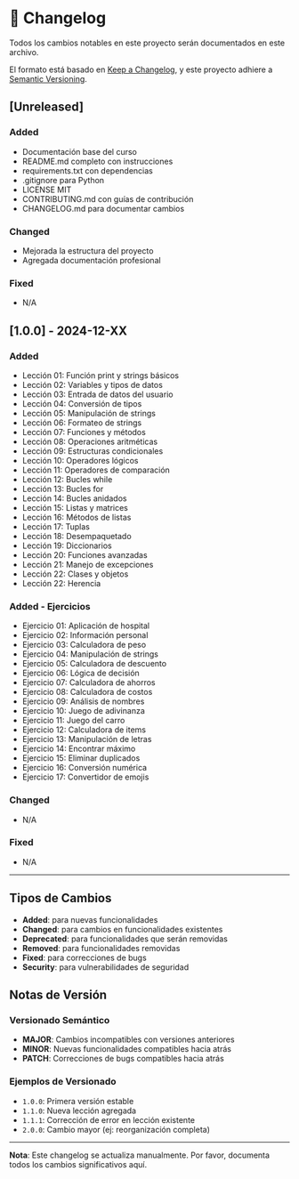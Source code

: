 # 📝 Changelog

Todos los cambios notables en este proyecto serán documentados en este archivo.

El formato está basado en [Keep a Changelog](https://keepachangelog.com/en/1.0.0/),
y este proyecto adhiere a [Semantic Versioning](https://semver.org/spec/v2.0.0.html).

## [Unreleased]

### Added
- Documentación base del curso
- README.md completo con instrucciones
- requirements.txt con dependencias
- .gitignore para Python
- LICENSE MIT
- CONTRIBUTING.md con guías de contribución
- CHANGELOG.md para documentar cambios

### Changed
- Mejorada la estructura del proyecto
- Agregada documentación profesional

### Fixed
- N/A

## [1.0.0] - 2024-12-XX

### Added
- Lección 01: Función print y strings básicos
- Lección 02: Variables y tipos de datos
- Lección 03: Entrada de datos del usuario
- Lección 04: Conversión de tipos
- Lección 05: Manipulación de strings
- Lección 06: Formateo de strings
- Lección 07: Funciones y métodos
- Lección 08: Operaciones aritméticas
- Lección 09: Estructuras condicionales
- Lección 10: Operadores lógicos
- Lección 11: Operadores de comparación
- Lección 12: Bucles while
- Lección 13: Bucles for
- Lección 14: Bucles anidados
- Lección 15: Listas y matrices
- Lección 16: Métodos de listas
- Lección 17: Tuplas
- Lección 18: Desempaquetado
- Lección 19: Diccionarios
- Lección 20: Funciones avanzadas
- Lección 21: Manejo de excepciones
- Lección 22: Clases y objetos
- Lección 22: Herencia

### Added - Ejercicios
- Ejercicio 01: Aplicación de hospital
- Ejercicio 02: Información personal
- Ejercicio 03: Calculadora de peso
- Ejercicio 04: Manipulación de strings
- Ejercicio 05: Calculadora de descuento
- Ejercicio 06: Lógica de decisión
- Ejercicio 07: Calculadora de ahorros
- Ejercicio 08: Calculadora de costos
- Ejercicio 09: Análisis de nombres
- Ejercicio 10: Juego de adivinanza
- Ejercicio 11: Juego del carro
- Ejercicio 12: Calculadora de items
- Ejercicio 13: Manipulación de letras
- Ejercicio 14: Encontrar máximo
- Ejercicio 15: Eliminar duplicados
- Ejercicio 16: Conversión numérica
- Ejercicio 17: Convertidor de emojis

### Changed
- N/A

### Fixed
- N/A

---

## Tipos de Cambios

- **Added**: para nuevas funcionalidades
- **Changed**: para cambios en funcionalidades existentes
- **Deprecated**: para funcionalidades que serán removidas
- **Removed**: para funcionalidades removidas
- **Fixed**: para correcciones de bugs
- **Security**: para vulnerabilidades de seguridad

## Notas de Versión

### Versionado Semántico
- **MAJOR**: Cambios incompatibles con versiones anteriores
- **MINOR**: Nuevas funcionalidades compatibles hacia atrás
- **PATCH**: Correcciones de bugs compatibles hacia atrás

### Ejemplos de Versionado
- `1.0.0`: Primera versión estable
- `1.1.0`: Nueva lección agregada
- `1.1.1`: Corrección de error en lección existente
- `2.0.0`: Cambio mayor (ej: reorganización completa)

---

**Nota**: Este changelog se actualiza manualmente. Por favor, documenta todos los cambios significativos aquí. 